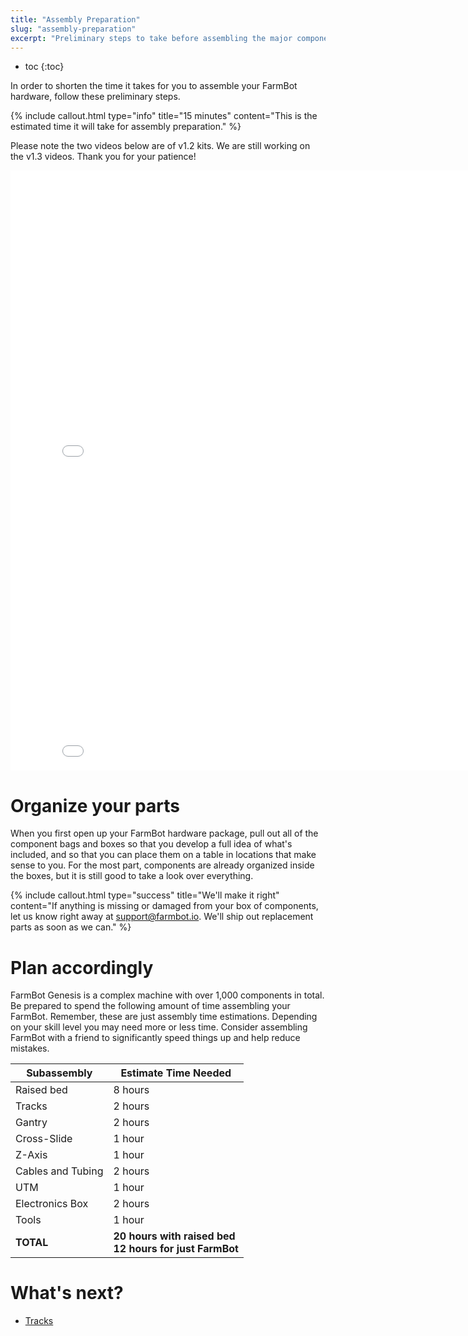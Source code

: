 ```yaml
---
title: "Assembly Preparation"
slug: "assembly-preparation"
excerpt: "Preliminary steps to take before assembling the major components of your FarmBot"
---
```


* toc
{:toc}

In order to shorten the time it takes for you to assemble your FarmBot hardware, follow these preliminary steps.

{%
include callout.html
type="info"
title="15 minutes"
content="This is the estimated time it will take for assembly preparation."
%}

Please note the two videos below are of v1.2 kits. We are still working on the v1.3 videos. Thank you for your patience!

<iframe class="embedly-embed" src="//cdn.embedly.com/widgets/media.html?src=https%3A%2F%2Fwww.youtube.com%2Fembed%2Fvideoseries%3Flist%3DPLMhsMRlKjcNJzJ8zZ1wbgTEdP8q6lCdK0&url=http%3A%2F%2Fwww.youtube.com%2Fwatch%3Fv%3DBOgADJMHfms&image=https%3A%2F%2Fi.ytimg.com%2Fvi%2FBOgADJMHfms%2Fhqdefault.jpg&key=02466f963b9b4bb8845a05b53d3235d7&type=text%2Fhtml&schema=youtube" width="854" height="480" scrolling="no" frameborder="0" allowfullscreen></iframe>



<iframe class="embedly-embed" src="//cdn.embedly.com/widgets/media.html?src=https%3A%2F%2Fwww.youtube.com%2Fembed%2FbU9Xdeoc_O8%3Ffeature%3Doembed&url=http%3A%2F%2Fwww.youtube.com%2Fwatch%3Fv%3DbU9Xdeoc_O8&image=https%3A%2F%2Fi.ytimg.com%2Fvi%2FbU9Xdeoc_O8%2Fhqdefault.jpg&key=02466f963b9b4bb8845a05b53d3235d7&type=text%2Fhtml&schema=youtube" width="854" height="480" scrolling="no" frameborder="0" allowfullscreen></iframe>



# Organize your parts

When you first open up your FarmBot hardware package, pull out all of the component bags and boxes so that you develop a full idea of what's included, and so that you can place them on a table in locations that make sense to you. For the most part, components are already organized inside the boxes, but it is still good to take a look over everything.




{%
include callout.html
type="success"
title="We'll make it right"
content="If anything is missing or damaged from your box of components, let us know right away at [support@farmbot.io](mailto:support@farmbot.io). We'll ship out replacement parts as soon as we can."
%}



# Plan accordingly

FarmBot Genesis is a complex machine with over 1,000 components in total. Be prepared to spend the following amount of time assembling your FarmBot. Remember, these are just assembly time estimations. Depending on your skill level you may need more or less time. Consider assembling FarmBot with a friend to significantly speed things up and help reduce mistakes.

|Subassembly                   |Estimate Time Needed          |
|------------------------------|------------------------------|
|Raised bed                    |8 hours
|Tracks                        |2 hours
|Gantry                        |2 hours
|Cross-Slide                   |1 hour
|Z-Axis                        |1 hour
|Cables and Tubing             |2 hours
|UTM                           |1 hour
|Electronics Box               |2 hours
|Tools                         |1 hour
|**TOTAL**                     |**20 hours with raised bed**<br>**12 hours for just FarmBot**


# What's next?

 * [Tracks](../../FarmBot-Genesis-V1.3/tracks.md)
